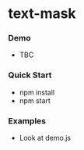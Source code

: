 # text-mask

### Demo
* TBC

### Quick Start
* npm install
* npm start

### Examples
* Look at demo.js
